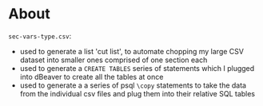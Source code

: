 # About

`sec-vars-type.csv`:
- used to generate a list 'cut list', to automate chopping my large CSV dataset into smaller ones comprised of one section each
- used to generate a `CREATE TABLES` series of statements which I plugged into dBeaver to create all the tables at once
- used to generate a a series of psql `\copy` statements to take the data from the individual csv files and plug them into their relative SQL tables
